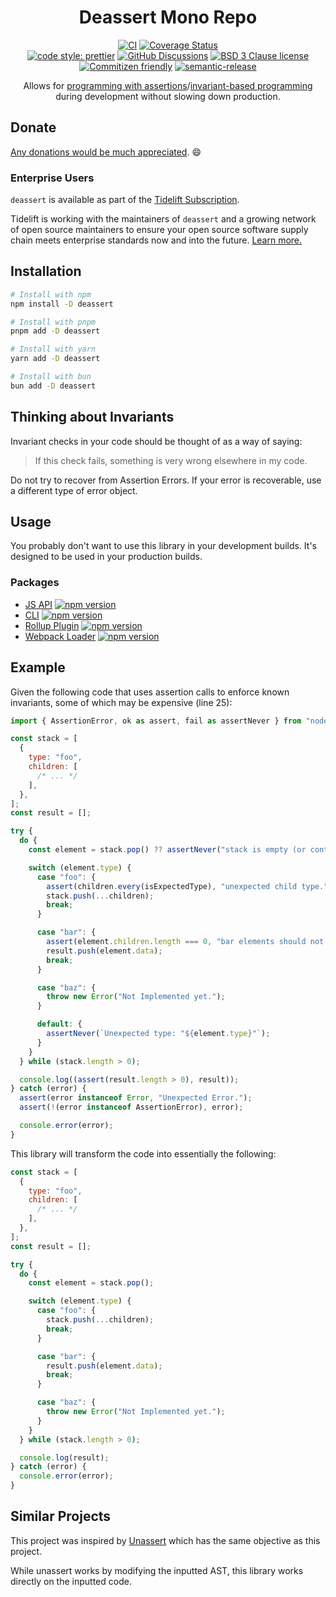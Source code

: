 <div align="center">

# Deassert Mono Repo

[![CI](https://github.com/RebeccaStevens/deassert/actions/workflows/release.yml/badge.svg)](https://github.com/RebeccaStevens/deassert/actions/workflows/release.yml)
[![Coverage Status](https://codecov.io/gh/RebeccaStevens/deassert/branch/main/graph/badge.svg?token=MVpR1oAbIT)](https://codecov.io/gh/RebeccaStevens/deassert)\
[![code style: prettier](https://img.shields.io/badge/code_style-prettier-ff69b4.svg?style=flat-square)](https://github.com/prettier/prettier)
[![GitHub Discussions](https://img.shields.io/github/discussions/RebeccaStevens/deassert?style=flat-square)](https://github.com/RebeccaStevens/deassert/discussions)
[![BSD 3 Clause license](https://img.shields.io/github/license/RebeccaStevens/deassert.svg?style=flat-square)](https://opensource.org/licenses/BSD-3-Clause)
[![Commitizen friendly](https://img.shields.io/badge/commitizen-friendly-brightgreen.svg?style=flat-square)](https://commitizen.github.io/cz-cli/)
[![semantic-release](https://img.shields.io/badge/%20%20%F0%9F%93%A6%F0%9F%9A%80-semantic--release-e10079.svg?style=flat-square)](https://github.com/semantic-release/semantic-release)

Allows for [programming with
assertions](<https://en.wikipedia.org/wiki/Assertion_(software_development)>)/[invariant-based
programming](https://en.wikipedia.org/wiki/Invariant-based_programming) during
development without slowing down production.

</div>

## Donate

[Any donations would be much appreciated](./DONATIONS.md). 😄

### Enterprise Users

`deassert` is available as part of the [Tidelift Subscription](https://tidelift.com/funding/github/npm/deassert).

Tidelift is working with the maintainers of `deassert` and a growing network of open source maintainers
to ensure your open source software supply chain meets enterprise standards now and into the future.
[Learn more.](https://tidelift.com/subscription/pkg/npm-deassert?utm_source=npm-deassert&utm_medium=referral&utm_campaign=enterprise&utm_term=repo)

## Installation

```sh
# Install with npm
npm install -D deassert

# Install with pnpm
pnpm add -D deassert

# Install with yarn
yarn add -D deassert

# Install with bun
bun add -D deassert
```

## Thinking about Invariants

Invariant checks in your code should be thought of as a way of saying:

> If this check fails, something is very wrong elsewhere in my code.

Do not try to recover from Assertion Errors. If your error is recoverable, use a different type of error object.

## Usage

You probably don't want to use this library in your development builds.
It's designed to be used in your production builds.

### Packages

- [JS API](./packages/core/) [![npm version](https://img.shields.io/npm/v/deassert.svg)](https://www.npmjs.com/package/deassert)
- [CLI](./packages/cli/) [![npm version](https://img.shields.io/npm/v/deassert-cli.svg)](https://www.npmjs.com/package/deassert-cli)
- [Rollup Plugin](./packages/rollup-plugin/) [![npm version](https://img.shields.io/npm/v/rollup-plugin-deassert.svg)](https://www.npmjs.com/package/rollup-plugin-deassert)
- [Webpack Loader](./packages/webpack-loader/) [![npm version](https://img.shields.io/npm/v/deassert-loader.svg)](https://www.npmjs.com/package/deassert-loader)

## Example

Given the following code that uses assertion calls to enforce known invariants,
some of which may be expensive (line 25):

```js
import { AssertionError, ok as assert, fail as assertNever } from "node:assert/strict";

const stack = [
  {
    type: "foo",
    children: [
      /* ... */
    ],
  },
];
const result = [];

try {
  do {
    const element = stack.pop() ?? assertNever("stack is empty (or contains undefined).");

    switch (element.type) {
      case "foo": {
        assert(children.every(isExpectedType), "unexpected child type.");
        stack.push(...children);
        break;
      }

      case "bar": {
        assert(element.children.length === 0, "bar elements should not have children.");
        result.push(element.data);
        break;
      }

      case "baz": {
        throw new Error("Not Implemented yet.");
      }

      default: {
        assertNever(`Unexpected type: "${element.type}"`);
      }
    }
  } while (stack.length > 0);

  console.log((assert(result.length > 0), result));
} catch (error) {
  assert(error instanceof Error, "Unexpected Error.");
  assert(!(error instanceof AssertionError), error);

  console.error(error);
}
```

This library will transform the code into essentially the following:

```js
const stack = [
  {
    type: "foo",
    children: [
      /* ... */
    ],
  },
];
const result = [];

try {
  do {
    const element = stack.pop();

    switch (element.type) {
      case "foo": {
        stack.push(...children);
        break;
      }

      case "bar": {
        result.push(element.data);
        break;
      }

      case "baz": {
        throw new Error("Not Implemented yet.");
      }
    }
  } while (stack.length > 0);

  console.log(result);
} catch (error) {
  console.error(error);
}
```

## Similar Projects

This project was inspired by [Unassert](https://github.com/unassert-js/unassert)
which has the same objective as this project.

While unassert works by modifying the inputted AST, this library
works directly on the inputted code.

